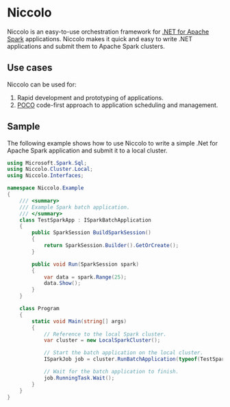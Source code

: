 # Niccolo

Niccolo is an easy-to-use orchestration framework for
[.NET for Apache Spark](https://github.com/dotnet/spark) applications. Niccolo makes it quick and
easy to write .NET applications and submit them to Apache Spark clusters.

## Use cases

Niccolo can be used for:

1. Rapid development and prototyping of applications.
2. [POCO](https://en.wikipedia.org/wiki/Plain_old_CLR_object) code-first approach to application
scheduling and management.

## Sample

The following example shows how to use Niccolo to write a simple .Net for Apache Spark application
and submit it to a local cluster.

```csharp
using Microsoft.Spark.Sql;
using Niccolo.Cluster.Local;
using Niccolo.Interfaces;

namespace Niccolo.Example
{
    /// <summary>
    /// Example Spark batch application.
    /// </summary>
    class TestSparkApp : ISparkBatchApplication
    {
        public SparkSession BuildSparkSession()
        {
            return SparkSession.Builder().GetOrCreate();
        }

        public void Run(SparkSession spark)
        {
            var data = spark.Range(25);
            data.Show();
        }
    }

    class Program
    {
        static void Main(string[] args)
        {
            // Reference to the local Spark cluster.
            var cluster = new LocalSparkCluster();

            // Start the batch application on the local cluster.
            ISparkJob job = cluster.RunBatchApplication(typeof(TestSparkApp));

            // Wait for the batch application to finish.
            job.RunningTask.Wait();
        }
    }
}

```
